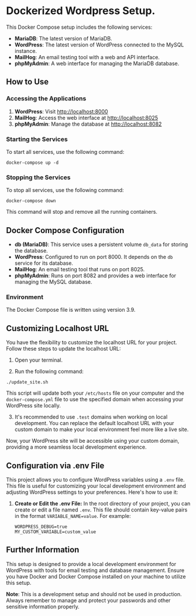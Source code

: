 # Dockerized Wordpress Setup.

This Docker Compose setup includes the following services:

- **MariaDB**: The latest version of MariaDB.
- **WordPress**: The latest version of WordPress connected to the MySQL instance.
- **MailHog**: An email testing tool with a web and API interface.
- **phpMyAdmin**: A web interface for managing the MariaDB database.

## How to Use

### Accessing the Applications

1. **WordPress**: Visit [http://localhost:8000](http://localhost:8000)
2. **MailHog**: Access the web interface at [http://localhost:8025](http://localhost:8025)
3. **phpMyAdmin**: Manage the database at [http://localhost:8082](http://localhost:8082)

### Starting the Services

To start all services, use the following command:

```
docker-compose up -d
```

### Stopping the Services

To stop all services, use the following command:

```
docker-compose down
```

This command will stop and remove all the running containers.

## Docker Compose Configuration

- **db (MariaDB)**: This service uses a persistent volume `db_data` for storing the database.
- **WordPress**: Configured to run on port 8000. It depends on the `db` service for its database.
- **MailHog**: An email testing tool that runs on port 8025.
- **phpMyAdmin**: Runs on port 8082 and provides a web interface for managing the MySQL database.

### Environment

The Docker Compose file is written using version 3.9.

## Customizing Localhost URL

You have the flexibility to customize the localhost URL for your project. Follow these steps to update the localhost URL:

1. Open your terminal.

2. Run the following command:

```
./update_site.sh
```

This script will update both your `/etc/hosts` file on your computer and the `docker-compose.yml` file to use the specified domain when accessing your WordPress site locally.

3. It's recommended to use `.test` domains when working on local development. You can replace the default localhost URL with your custom domain to make your local environment feel more like a live site.

Now, your WordPress site will be accessible using your custom domain, providing a more seamless local development experience.

## Configuration via .env File

This project allows you to configure WordPress variables using a `.env` file. This file is useful for customizing your local development environment and adjusting WordPress settings to your preferences. Here's how to use it:

1. **Create or Edit the .env File:** In the root directory of your project, you can create or edit a file named `.env`. This file should contain key-value pairs in the format `VARIABLE_NAME=value`. For example:

   ```dotenv
   WORDPRESS_DEBUG=true
   MY_CUSTOM_VARIABLE=custom_value
   ```

## Further Information

This setup is designed to provide a local development environment for WordPress with tools for email testing and database management. Ensure you have Docker and Docker Compose installed on your machine to utilize this setup.

**Note**: This is a development setup and should not be used in production. Always remember to manage and protect your passwords and other sensitive information properly.
